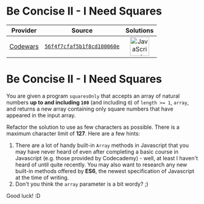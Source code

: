 [_metadata_:generated]: - "true"

# Be Concise II - I Need Squares

<!-- INFO TABLE BEGIN -->

| Provider                                        | Source                                                                               | Solutions                                                                                                                                                    |
| :---------------------------------------------: | :----------------------------------------------------------------------------------: | :----------------------------------------------------------------------------------------------------------------------------------------------------------: |
| [Codewars](../../../docs/providers/Codewars.md) | [`56f4f7cfaf5b1f8cd100060e`](https://www.codewars.com/kata/56f4f7cfaf5b1f8cd100060e) | [<img src="https://res.cloudinary.com/rascaltwo/image/upload/v1631924076/javascript_ehszr7.svg" alt="JavaScript" title="JavaScript" width="50" />](solve.js) |

<!-- INFO TABLE END -->

# Be Concise II - I Need Squares

You are given a program ```squaresOnly``` that accepts an array of natural numbers **up to and including ```100```** (and including ```0```) of ```length >= 1```, ```array```, and returns a new array containing only square numbers that have appeared in the input array.

Refactor the solution to use as few characters as possible.  There is a maximum character limit of **127**.  Here are a few hints:

1. There are a lot of handy built-in ```Array``` methods in Javascript that you may have never heard of even after completing a basic course in Javascript (e.g. those provided by Codecademy) - well, at least I haven't heard of until quite recently.  You may also want to research any new built-in methods offered by **ES6**, the newest specification of Javascript at the time of writing.
2. Don't you think the ```array``` parameter is a bit wordy? ;)

Good luck! :D
